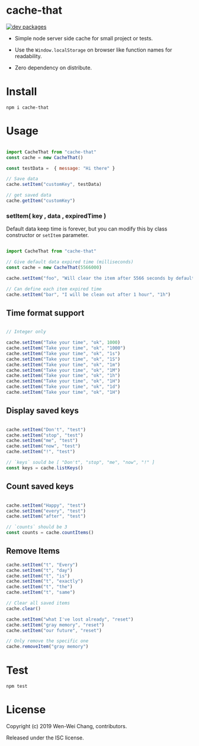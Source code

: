 # cache-that

[![dev packages](https://david-dm.org/silveryiris/cache-that.svg)](https://david-dm.org/silveryiris/cache-that?type=dev)


- Simple node server side cache for small project or tests.

- Use the `Window.localStorage` on browser like function names for readability.

- Zero dependency on distribute.

# Install
````
npm i cache-that
````

# Usage

````javascript

import CacheThat from "cache-that"
const cache = new CacheThat()

const testData =  { message: "Hi there" }

// Save data
cache.setItem("customKey", testData)

// get saved data
cache.getItem("customKey")

````
### setItem( key , data , expiredTime )
Default data keep time is forever, but you can modify this by class constructor or `setItem` parameter.

````javascript

import CacheThat from "cache-that"

// Give default data expired time (milliseconds)
const cache = new CacheThat(5566000)

cache.setItem("foo", "Will clear the item after 5566 seconds by default.")

// Can define each item expired time
cache.setItem("bar", "I will be clean out after 1 hour", "1h")

````

## Time format support

````javascript

// Integer only

cache.setItem("Take your time", "ok", 1000)
cache.setItem("Take your time", "ok", "1000")
cache.setItem("Take your time", "ok", "1s")
cache.setItem("Take your time", "ok", "1S")
cache.setItem("Take your time", "ok", "1m")
cache.setItem("Take your time", "ok", "1M")
cache.setItem("Take your time", "ok", "1h")
cache.setItem("Take your time", "ok", "1H")
cache.setItem("Take your time", "ok", "1d")
cache.setItem("Take your time", "ok", "1H")
````

## Display saved keys

````javascript

cache.setItem("Don't", "test")
cache.setItem("stop", "test")
cache.setItem("me", "test")
cache.setItem("now", "test")
cache.setItem("!", "test")

// `keys` sould be [ "Don't", "stop", "me", "now", "!" ]
const keys = cache.listKeys()
````

## Count saved keys

````javascript

cache.setItem("Happy", "test")
cache.setItem("every", "test")
cache.setItem("after", "test")

// `counts` should be 3 
const counts = cache.countItems()
````

## Remove Items

````javascript
cache.setItem("t", "Every")
cache.setItem("t", "day")
cache.setItem("t", "is")
cache.setItem("t", "exactly")
cache.setItem("t", "the")
cache.setItem("t", "same")

// Clear all saved items
cache.clear()

cache.setItem("what I've lost already", "reset")
cache.setItem("gray memory", "reset")
cache.setItem("our future", "reset")

// Only remove the specific one
cache.removeItem("gray memory")
````

# Test

````
npm test
````

# License
Copyright (c) 2019 Wen-Wei Chang, contributors.

Released under the ISC license.

